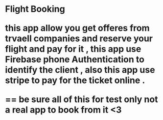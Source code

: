 <h1>Flight Booking </ha>

<p> 
this app allow you get offeres from trvaell companies and reserve your flight and pay for it , this app use Firebase phone Authentication to identify the client , also this app use stripe to pay for the ticket online . 

== be sure all of this for test only not a real app to book from it <3

</p>

